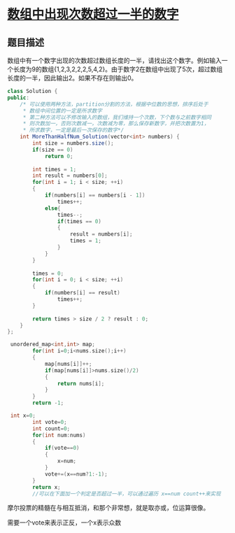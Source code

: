 # [数组中出现次数超过一半的数字](https://www.nowcoder.com/practice/e8a1b01a2df14cb2b228b30ee6a92163?tpId=13&tqId=11181&tPage=2&rp=2&ru=/ta/coding-interviews&qru=/ta/coding-interviews/question-ranking)

## 题目描述

数组中有一个数字出现的次数超过数组长度的一半，请找出这个数字。例如输入一个长度为9的数组{1,2,3,2,2,2,5,4,2}。由于数字2在数组中出现了5次，超过数组长度的一半，因此输出2。如果不存在则输出0。



```java
class Solution {
public:
    /* 可以使用两种方法，partition分割的方法，根据中位数的思想，排序后处于
     * 数组中间位置的一定是所求数字
     * 第二种方法可以不修改输入的数组，我们维持一个次数，下个数与之前数字相同
     * 则次数加一，否则次数减一，次数减为零，那么保存新数字，并把次数置为1，
     * 所求数字，一定是最后一次保存的数字*/
    int MoreThanHalfNum_Solution(vector<int> numbers) {
        int size = numbers.size();
        if(size == 0)
            return 0;
        
        int times = 1;
        int result = numbers[0];
        for(int i = 1; i < size; ++i)
        {
            if(numbers[i] == numbers[i - 1])
                times++;
            else{
                times--;
                if(times == 0)
                {
                    result = numbers[i];
                    times = 1;
                }
            }
        }
        
        times = 0;
        for(int i = 0; i < size; ++i)
        {
            if(numbers[i] == result)
                times++;
        }
        
        return times > size / 2 ? result : 0;
    }
};
```

```c++
 unordered_map<int,int> map;
        for(int i=0;i<nums.size();i++)
        {
            map[nums[i]]++;
            if(map[nums[i]]>nums.size()/2)
            {
                return nums[i];
            }
        }
        return -1;
```

```c++
 int x=0;
        int vote=0;
        int count=0;
        for(int num:nums)
        {
            if(vote==0)
            {
                x=num;
            }
            vote+=(x==num?1:-1);
        }
        return x;
        //可以在下面加一个判定是否超过一半，可以通过遍历 x==num count++来实现
```

摩尔投票的精髓在与相互抵消，和那个非常想，就是取亦或，位运算很像。

需要一个vote来表示正反，一个x表示众数